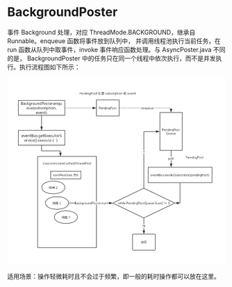 # BackgroundPoster

事件 Background 处理，对应 ThreadMode.BACKGROUND，继承自 Runnable。enqueue 函数将事件放到队列中，
并调用线程池执行当前任务，在 run 函数从队列中取事件，invoke 事件响应函数处理。与 AsyncPoster.java 不同的是，
BackgroundPoster 中的任务只在同一个线程中依次执行，而不是并发执行。执行流程图如下所示：

![BackgroundPoster](https://github.com/xianfeng92/Awsome-Android/blob/master/images/BackgroundPoster.png)


适用场景：操作轻微耗时且不会过于频繁，即一般的耗时操作都可以放在这里。
